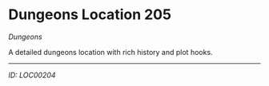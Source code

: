 # Dungeons Location 205

*Dungeons*

A detailed dungeons location with rich history and plot hooks.

---
*ID: LOC00204*